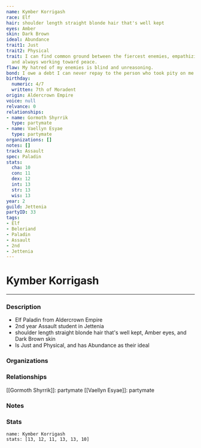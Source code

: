 ```yaml
---
name: Kymber Korrigash
race: Elf
hair: shoulder length straight blonde hair that's well kept
eyes: Amber
skin: Dark Brown
ideal: Abundance
trait1: Just
trait2: Physical
trait: I can find common ground between the fiercest enemies, empathizing with them
  and always working toward peace.
flaw: My hatred of my enemies is blind and unreasoning.
bond: I owe a debt I can never repay to the person who took pity on me.
birthday:
  numeric: 4/7
  written: 7th of Moradent
origin: Aldercrown Empire
voice: null
relvance: 0
relationships:
- name: Gormoth Shyrrik
  type: partymate
- name: Vaellyn Esyae
  type: partymate
organizations: []
notes: []
track: Assault
spec: Paladin
stats:
  cha: 10
  con: 11
  dex: 12
  int: 13
  str: 13
  wis: 13
year: 2
guild: Jettenia
partyID: 33
tags:
- Elf
- Beleriand
- Paladin
- Assault
- 2nd
- Jettenia
---
```

# Kymber Korrigash
---
### Description
- Elf Paladin from Aldercrown Empire
- 2nd year Assault student in Jettenia
- shoulder length straight blonde hair that's well kept, Amber eyes, and Dark Brown skin
- Is Just and Physical, and has Abundance as their ideal

### Organizations

### Relationships
[[Gormoth Shyrrik]]: partymate
[[Vaellyn Esyae]]: partymate

### Notes

### Stats
```statblock
name: Kymber Korrigash
stats: [13, 12, 11, 13, 13, 10]
```